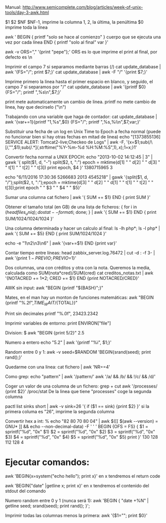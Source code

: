 Manual: http://www.semicomplete.com/blog/articles/week-of-unix-tools/day-3-awk.html

$1 $2 $NF $NF-1, imprime la columna 1, 2, la última, la penúltima
$0 imprime toda la línea

awk '
BEGIN { printf "solo se hace al comienzo" }
cuerpo que se ejecuta una vez por cada línea
END { printf "solo al final" var }'

awk -v ORS="," '{print "pepe"};'
  ORS es lo que imprime el print al final, por defecto es \n


Imprimir el campo 7 si separamos mediante barras (/)
cat update_database  | awk '{FS="/"; print $7;}'
cat update_database  | awk -F "/" '{print $7;}'

Imprime primero la linea hasta el primer espacio en blanco, y seguido, el campo 7 si separamos por "/"
cat update_database  | awk '{printf $0} {FS="/"; printf ",%s\n",$7;}'

print mete automaticamente un cambio de linea.
printf no mete cambio de linea, hay que decirselo ("\n")


Trabajando con una variable que haga de contador:
cat update_database  | awk '{var+=1}{printf "1,%s",$0} {FS="/"; printf ",%s,%i\n",$7,var;}'


Substituir una fecha de un log en Unix Time to Epoch a fecha normal (puede no funcionar bien si hay otras fechas en mitad de linea)
echo "[1373855136] SERVICE ALERT: Tomcat2-live;Checkeo de Logs" | awk -F, '{x=$1;sub(/\[/,"",$1);sub(/.*]/,strftime("%Y-%m-%d %H:%M:%S",$1),x);$1=x;}1'


Convertir fecha normal a UNIX EPOCH:
echo "2013-10-02 14:12:45 | 3" | gawk '{
split($1, d, "-")
split($2, t, ":")
epoch = mktime(d[1] " " d[2] " " d[3] " " t[1] " " t[2] " " t[3])
print epoch, $4
}'
1380715965 3


echo "6/11/2016 17:30:36 5266683 2013 4545218" | gawk '{split($1, d, "/");split($2, t, ":");epoch = mktime(d[3] " " d[2] " " d[1] " " t[1] " " t[2] " " t[3]);print epoch " " $3 " " $4 " " $5}'


Sumar una columna
cat fichero | awk '{ SUM += $1} END { print SUM }'

Obtener el tamaño total (en GB) de una lista de ficheros:
{ for i in $(head files_uniq); do stat --format %s /export/user_assets/$i; done; } | awk '{ SUM += $1} END { print SUM/1024/1024/1024 }'

Una columna determinada y hacer un calculo al final:
ls -lh php*; ls -l php* | awk '{ SUM += $5} END { print SUM/1024/1024 }'

echo -e "1\n2\n3\n6" | awk '{var+=$1} END {print var}'

Contar tiempo entre líneas:
head zabbix_server.log.76472 | cut -d : -f 3- | awk '{print $1-PREVIO; PREVIO=$1}'


Dos columnas, una con créditos y otra con la nota. Queremos la media, calculada como SUM(nota*cred)/SUM(cred)
cat creditos_notas.txt | awk '{NOTACRED += $1*$2; CRED += $1} END {print NOTACRED/CRED}'


AWK sin input:
awk "BEGIN {printf \"${BASH}\";}"


Mates, en el man hay un monton de funciones matemáticas: 
awk "BEGIN {printf \"%.2f\",${TIME_WAIT}/${TOTAL}}"

Print sin decimales
printf \"%.0f\", 23423.2342


Imprimir variables de entorno:
print ENVIRON["file"]


Division:
$ awk "BEGIN {print 5/2}"
2.5

Numero a entero
echo "5.2" | awk '{printf "%i", $1;}'


Random entre 0 y 1:
awk -v seed=$RANDOM 'BEGIN{srand(seed); print rand();}'


Quedarme con una linea:
cat fichero | awk 'NR==4'


Como grep:
echo "pattern" | awk '/pattern/'
awk '/a/ && /b/ && !/c/ && /d/'


Coger un valor de una columna de un fichero: grep + cut
awk '/processes/ {print $2}' /proc/stat
  De la linea que tiene "processes" coge la segunda columna

pactl list sinks short | awk -v sink=26 '{ if ($1 == sink) {print $2} }'
  si la primera columa es "26", imprime la segunda columna


Convertir hex a int:
% echo "82 80 70 80 04" | awk $([[ $(awk --version) = GNU* ]] && echo --non-decimal-data) -F ' ' '
    BEGIN {OFS = FS}
    {
        $1 = sprintf("%d", "0x" $1)
        $2 = sprintf("%d", "0x" $2)
        $3 = sprintf("%d", "0x" $3)
        $4 = sprintf("%d", "0x" $4)
        $5 = sprintf("%d", "0x" $5)
        print
    }'
130 128 112 128 4



# Ejecutar comandos:
awk 'BEGIN{x=system("echo hello"); print x}'
  en x tendremos el return code

awk 'BEGIN{"date" |getline x; print x}'
  en x tendremos el contenido del stdout del comando


Numero random entre 0 y 1 (nunca será 1):
awk 'BEGIN { "date +%N" | getline seed; srand(seed); print rand(); }';


Imprimir todas las columnas menos la primera:
awk '{$1=""; print $0}'
